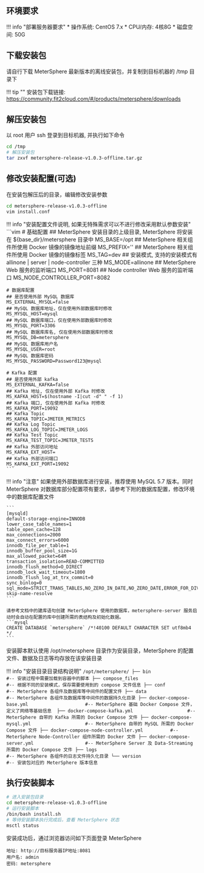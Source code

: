 ## 环境要求

!!! info "部署服务器要求"
    * 操作系统: CentOS 7.x
    * CPU/内存: 4核8G
    * 磁盘空间: 50G

## 下载安装包

请自行下载 MeterSphere 最新版本的离线安装包，并复制到目标机器的 /tmp 目录下

!!! tip ""
    安装包下载链接: https://community.fit2cloud.com/#/products/metersphere/downloads

## 解压安装包

以 root 用户 ssh 登录到目标机器, 并执行如下命令

```sh
cd /tmp
# 解压安装包
tar zxvf metersphere-release-v1.0.3-offline.tar.gz
```

## 修改安装配置(可选)

在安装包解压后的目录，编辑修改安装参数

```sh
cd metersphere-release-v1.0.3-offline
vim install.conf
```

!!! info "安装配置文件说明, 如果无特殊需求可以不进行修改采用默认参数安装"
    ```vim
    # 基础配置
    ## MeterSphere 安装目录的上级目录, MeterSphere 将安装在 ${base_dir}/metersphere 目录中
    MS_BASE=/opt
    ## MeterSphere 相关组件所使用 Docker 镜像的镜像地址前缀
    MS_PREFIX=''
    ## MeterSphere 相关组件所使用 Docker 镜像的镜像标签
    MS_TAG=dev
    ## 安装模式, 支持的安装模式有 allinone | server | node-controller 三种
    MS_MODE=allinone
    ## MeterSphere Web 服务的监听端口
    MS_PORT=8081
    ## Node controller Web 服务的监听端口
    MS_NODE_CONTROLLER_PORT=8082

    # 数据库配置
    ## 是否使用外部 MySQL 数据库
    MS_EXTERNAL_MYSQL=false
    ## MySQL 数据库地址，仅在使用外部数据库时修改
    MS_MYSQL_HOST=mysql
    ## MySQL 数据库端口，仅在使用外部数据库时修改
    MS_MYSQL_PORT=3306
    ## MySQL 数据库库名, 仅在使用外部数据库时修改
    MS_MYSQL_DB=metersphere
    ## MySQL 数据库用户名
    MS_MYSQL_USER=root
    ## MySQL 数据库密码
    MS_MYSQL_PASSWORD=Password123@mysql

    # Kafka 配置
    ## 是否使用外部 kafka
    MS_EXTERNAL_KAFKA=false
    ## Kafka 地址, 仅在使用外部 Kafka 时修改
    MS_KAFKA_HOST=$(hostname -I|cut -d" " -f 1)
    ## Kafka 端口, 仅在使用外部 Kafka 时修改
    MS_KAFKA_PORT=19092
    ## Kafka Topic
    MS_KAFKA_TOPIC=JMETER_METRICS
    ## Kafka Log Topic
    MS_KAFKA_LOG_TOPIC=JMETER_LOGS
    ## Kafka Test Topic
    MS_KAFKA_TEST_TOPIC=JMETER_TESTS
    ## Kafka 外部访问地址
    MS_KAFKA_EXT_HOST=
    ## Kafka 外部访问端口
    MS_KAFKA_EXT_PORT=19092  
    ```

!!! info "注意"
    如果使用外部数据库进行安装，推荐使用 MySQL 5.7 版本。同时 MeterSphere 对数据库部分配置项有要求，请参考下附的数据库配置，修改环境中的数据库配置文件

    ```
    [mysqld]
    default-storage-engine=INNODB
    lower_case_table_names=1
    table_open_cache=128
    max_connections=2000
    max_connect_errors=6000
    innodb_file_per_table=1
    innodb_buffer_pool_size=1G
    max_allowed_packet=64M
    transaction_isolation=READ-COMMITTED
    innodb_flush_method=O_DIRECT
    innodb_lock_wait_timeout=1800
    innodb_flush_log_at_trx_commit=0
    sync_binlog=0
    sql_mode=STRICT_TRANS_TABLES,NO_ZERO_IN_DATE,NO_ZERO_DATE,ERROR_FOR_DIVISION_BY_ZERO,NO_AUTO_CREATE_USER,NO_ENGINE_SUBSTITUTION
    skip-name-resolve
    ```

    请参考文档中的建库语句创建 MeterSphere 使用的数据库，metersphere-server 服务启动时会自动在配置的库中创建所需的表结构及初始化数据。
    ```mysql
    CREATE DATABASE `metersphere` /*!40100 DEFAULT CHARACTER SET utf8mb4 */
    ```

安装脚本默认使用 /opt/metersphere 目录作为安装目录，MeterSphere 的配置文件、数据及日志等均存放在该安装目录

!!! info "安装目录目录结构说明"
    ```
    /opt/metersphere/
    ├── bin                                         #-- 安装过程中需要加载到容器中的脚本
    ├── compose_files                               #-- 根据不同的安装模式，保存需要使用到的 compose 文件信息
    ├── conf                                        #-- MeterSphere 各组件及数据库等中间件的配置文件
    ├── data                                        #-- MeterSphere 各组件及数据库等中间件的数据持久化目录
    ├── docker-compose-base.yml                     #-- MeterSphere 基础 Docker Compose 文件，定义了网络等基础信息 
    ├── docker-compose-kafka.yml                    #-- MeterSphere 自带的 Kafka 所需的 Docker Compose 文件
    ├── docker-compose-mysql.yml                    #-- MeterSphere 自带的 MySQL 所需的 Docker Compose 文件
    ├── docker-compose-node-controller.yml          #-- MeterSphere Node-Controller 组件所需的 Docker 文件
    ├── docker-compose-server.yml                   #-- MeterSphere Server 及 Data-Streaming 所需的 Docker Compose 文件
    ├── logs                                        #-- MeterSphere 各组件的日志文件持久化目录
    └── version                                     #-- 安装包对应的 MeterSphere 版本信息
    ```

## 执行安装脚本

```sh
# 进入安装包目录
cd metersphere-release-v1.0.3-offline
# 运行安装脚本
/bin/bash install.sh
# 等待安装脚本执行完成后，查看 MeterSphere 状态
msctl status
```

安装成功后，通过浏览器访问如下页面登录 MeterSphere

```
地址: http://目标服务器IP地址:8081
用户名: admin
密码: metersphere
```

